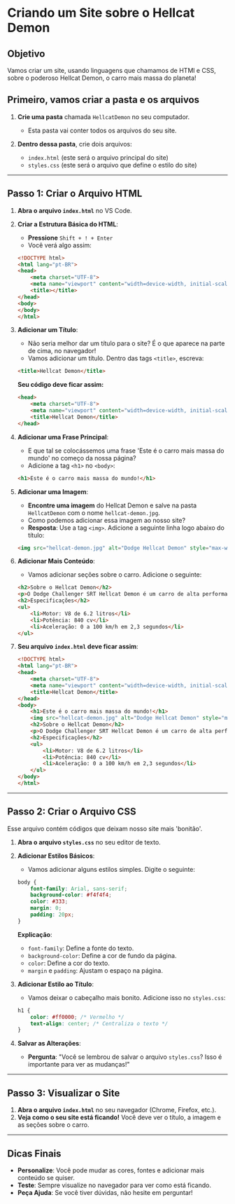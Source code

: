 # Criando um Site sobre o Hellcat Demon

## Objetivo
Vamos criar um site, usando linguagens que chamamos de HTMl e CSS, sobre o poderoso Hellcat Demon, o carro mais massa do planeta!

## Primeiro, vamos criar a pasta e os arquivos

1. **Crie uma pasta** chamada `HellcatDemon` no seu computador.
   - Esta pasta vai conter todos os arquivos do seu site.

2. **Dentro dessa pasta**, crie dois arquivos:
   - `index.html` (este será o arquivo principal do site)
   - `styles.css` (este será o arquivo que define o estilo do site)

---

## Passo 1: Criar o Arquivo HTML

1. **Abra o arquivo `index.html`** no VS Code.

2. **Criar a Estrutura Básica do HTML**:
   - **Pressione** `Shift + ! + Enter` 
   - Você verá algo assim:

   ```html
   <!DOCTYPE html>
   <html lang="pt-BR">
   <head>
       <meta charset="UTF-8">
       <meta name="viewport" content="width=device-width, initial-scale=1.0">
       <title></title>
   </head>
   <body>
   </body>
   </html>
   ```

3. **Adicionar um Título**:
   - Não seria melhor dar um título para o site? É o que aparece na parte de cima, no navegador!
   - Vamos adicionar um título. Dentro das tags `<title>`, escreva:

   ```html
   <title>Hellcat Demon</title>
   ```

   **Seu código deve ficar assim:**

   ```html
   <head>
       <meta charset="UTF-8">
       <meta name="viewport" content="width=device-width, initial-scale=1.0">
       <title>Hellcat Demon</title>
   </head>
   ```

4. **Adicionar uma Frase Principal**:
   - E que tal se colocássemos uma frase 'Este é o carro mais massa do mundo' no começo da nossa página?
   - Adicione a tag `<h1>` no `<body>`:

   ```html
   <h1>Este é o carro mais massa do mundo!</h1>
   ```

5. **Adicionar uma Imagem**:
   - **Encontre uma imagem** do Hellcat Demon e salve na pasta `HellcatDemon` com o nome `hellcat-demon.jpg`.
   - Como podemos adicionar essa imagem ao nosso site?
   - **Resposta**: Use a tag `<img>`. Adicione a seguinte linha logo abaixo do título:

   ```html
   <img src="hellcat-demon.jpg" alt="Dodge Hellcat Demon" style="max-width: 100%;">
   ```

6. **Adicionar Mais Conteúdo**:
   - Vamos adicionar seções sobre o carro. Adicione o seguinte:

   ```html
   <h2>Sobre o Hellcat Demon</h2>
   <p>O Dodge Challenger SRT Hellcat Demon é um carro de alta performance, conhecido por sua potência e velocidade impressionantes.</p>
   <h2>Especificações</h2>
   <ul>
       <li>Motor: V8 de 6.2 litros</li>
       <li>Potência: 840 cv</li>
       <li>Aceleração: 0 a 100 km/h em 2,3 segundos</li>
   </ul>
   ```

7. **Seu arquivo `index.html` deve ficar assim**:

   ```html
   <!DOCTYPE html>
   <html lang="pt-BR">
   <head>
       <meta charset="UTF-8">
       <meta name="viewport" content="width=device-width, initial-scale=1.0">
       <title>Hellcat Demon</title>
   </head>
   <body>
       <h1>Este é o carro mais massa do mundo!</h1>
       <img src="hellcat-demon.jpg" alt="Dodge Hellcat Demon" style="max-width: 100%;">
       <h2>Sobre o Hellcat Demon</h2>
       <p>O Dodge Challenger SRT Hellcat Demon é um carro de alta performance, conhecido por sua potência e velocidade impressionantes.</p>
       <h2>Especificações</h2>
       <ul>
           <li>Motor: V8 de 6.2 litros</li>
           <li>Potência: 840 cv</li>
           <li>Aceleração: 0 a 100 km/h em 2,3 segundos</li>
       </ul>
   </body>
   </html>
   ```

---

## Passo 2: Criar o Arquivo CSS
Esse arquivo contém códigos que deixam nosso site mais 'bonitão'.

1. **Abra o arquivo `styles.css`** no seu editor de texto.

2. **Adicionar Estilos Básicos**:
   - Vamos adicionar alguns estilos simples. Digite o seguinte:

   ```css
   body {
       font-family: Arial, sans-serif;
       background-color: #f4f4f4;
       color: #333;
       margin: 0;
       padding: 20px;
   }
   ```

   **Explicação**:
   - `font-family`: Define a fonte do texto.
   - `background-color`: Define a cor de fundo da página.
   - `color`: Define a cor do texto.
   - `margin` e `padding`: Ajustam o espaço na página.

3. **Adicionar Estilo ao Título**:
   - Vamos deixar o cabeçalho mais bonito. Adicione isso no `styles.css`:

   ```css
   h1 {
       color: #ff0000; /* Vermelho */
       text-align: center; /* Centraliza o texto */
   }
   ```

4. **Salvar as Alterações**:
   - **Pergunta**: "Você se lembrou de salvar o arquivo `styles.css`? Isso é importante para ver as mudanças!"

---

## Passo 3: Visualizar o Site

1. **Abra o arquivo `index.html`** no seu navegador (Chrome, Firefox, etc.).
2. **Veja como o seu site está ficando!** Você deve ver o título, a imagem e as seções sobre o carro.

---

## Dicas Finais

- **Personalize**: Você pode mudar as cores, fontes e adicionar mais conteúdo se quiser.
- **Teste**: Sempre visualize no navegador para ver como está ficando.
- **Peça Ajuda**: Se você tiver dúvidas, não hesite em perguntar!

